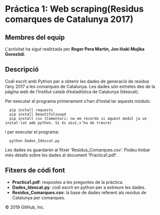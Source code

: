 # Práctica 1: Web scraping(Residus comarques de Catalunya 2017)

## Membres del equip

L'activitat ha sigut realitzada per **Roger Pera Martin, Jon Iñaki Mujika Gorostidi**.

## Descripció

Codi escrit amb Python per a obtenir les dades de generació de residus l’any 2017 a les comarques de Catalunya. Les dades són extretes des de la pàgina web de l’Institut català d’estadística de Catalunya (Idescat).


Per executar el programa primerament s’han d’instal·lar aquests mòduls:
```
  pip install requests
  pip install beautifulsoup4
  pip install csv (Comentari: no em recordo si aquest mòdul ja ve instal·lat amb python. Si és així,s’ha de treure)
```
i per executar el programa:
```
  python Dades_Idescat.py
 ```
  
Les dades es guardaren al fitxer ‘Residus_Comarques.csv’. Podeu trobar més detalls sobre les dades al document ‘Practica1.pdf’.

## Fitxers de códi font
* **Practica1.pdf**: respostes a les preguntes de la pràctica.
* **Dades_Idescat.py**: codi escrit en python per a extreure les dades.
* **Residus_Comarques.csv**: la base de dades referent als residus de Catalunya per comarques.


© 2019 GitHub, Inc.
